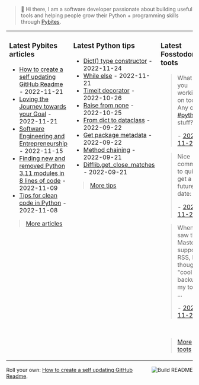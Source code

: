 > 👋 Hi there, I am a software developer passionate about building useful tools and helping people grow their Python + programming skills through <a href="https://pybit.es" target="_blank">Pybites</a>.

<table><tr><td valign="top" width="33%">

### Latest Pybites articles

<ul>

  <li><a href="https://pybit.es/articles/how-to-create-a-self-updating-github-readme/" target="_blank">How to create a self updating GitHub Readme</a> - 2022-11-21</li>

  <li><a href="https://pybit.es/articles/pp96-loving-the-journey-towards-your-goal/" target="_blank">Loving the Journey towards your Goal</a> - 2022-11-21</li>

  <li><a href="https://pybit.es/articles/pp95-software-engineering-and-entrepreneurship/" target="_blank">Software Engineering and Entrepreneurship</a> - 2022-11-15</li>

  <li><a href="https://pybit.es/articles/finding-new-and-removed-python-3-11-modules-in-8-lines-of-code/" target="_blank">Finding new and removed Python 3.11 modules in 8 lines of code</a> - 2022-11-09</li>

  <li><a href="https://pybit.es/articles/tips-for-clean-code-in-python/" target="_blank">Tips for clean code in Python</a> - 2022-11-08</li>

</ul>

> <a href="https://pybit.es/articles/" target="_blank">More articles</a>


</td><td valign="top" width="34%">

### Latest Python tips

<ul>

  <li><a href="https://github.com/bbelderbos/bobcodesit/blob/main/notes/20221124082215.md" target="_blank">Dict() type constructor</a> - 2022-11-24</li>

  <li><a href="https://github.com/bbelderbos/bobcodesit/blob/main/notes/20221121092758.md" target="_blank">While else</a> - 2022-11-21</li>

  <li><a href="https://github.com/bbelderbos/bobcodesit/blob/main/notes/20221026124022.md" target="_blank">Timeit decorator</a> - 2022-10-26</li>

  <li><a href="https://github.com/bbelderbos/bobcodesit/blob/main/notes/20221025132705.md" target="_blank">Raise from none</a> - 2022-10-25</li>

  <li><a href="https://github.com/bbelderbos/bobcodesit/blob/main/notes/20220922083812.md" target="_blank">From dict to dataclass</a> - 2022-09-22</li>

  <li><a href="https://github.com/bbelderbos/bobcodesit/blob/main/notes/20220922083512.md" target="_blank">Get package metadata</a> - 2022-09-22</li>

  <li><a href="https://github.com/bbelderbos/bobcodesit/blob/main/notes/20220921175826.md" target="_blank">Method chaining</a> - 2022-09-21</li>

  <li><a href="https://github.com/bbelderbos/bobcodesit/blob/main/notes/20220921175618.md" target="_blank">Difflib.get_close_matches</a> - 2022-09-21</li>

</ul>

> <a href="https://github.com/bbelderbos/bobcodesit" target="_blank">More tips</a>


</td><td valign="top" width="33%">

### Latest Fosstodon toots


  <blockquote>
  <p>What are you working on today? Any cool <a class="mention hashtag" href="https://fosstodon.org/tags/python" rel="tag">#<span>python</span></a> stuff?</p>
  - <a href="https://fosstodon.org/@bbelderbos/109403541916834788" target="_blank">2022-11-25</a>
  </blockquote>

  <blockquote>
  <p>Nice command to quickly get a future date: ...</p>
  - <a href="https://fosstodon.org/@bbelderbos/109399437435956867" target="_blank">2022-11-24</a>
  </blockquote>

  <blockquote>
  <p>When I saw that Mastodon supports RSS, I thought: &quot;cool let's backup my toots&quot;  ...</p>
  - <a href="https://fosstodon.org/@bbelderbos/109398759036300470" target="_blank">2022-11-24</a>
  </blockquote>


<br>

> <a href="https://fosstodon.org/@bbelderbos" target="_blank">More toots</a>


</td></tr></table>

<a href="https://github.com/bbelderbos/bbelderbos/actions" target="_blank"><img src="https://github.com/bbelderbos/bbelderbos/workflows/Daily%20Update/badge.svg" align="right" alt="Build README"></a>Roll your own: <a href="https://pybit.es/articles/how-to-create-a-self-updating-github-readme/" target="_blank">How to create a self updating GitHub Readme</a>.